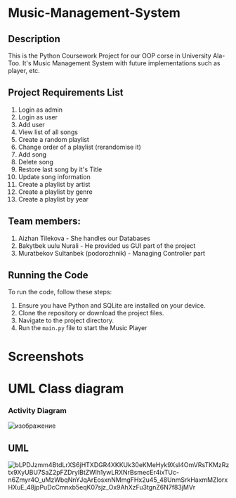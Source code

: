 # Music-Management-System

## Description

This is the Python Coursework Project for our OOP corse in University Ala-Too. It's Music Management System with future implementations such as player, etc. 

## Project Requirements List
1. Login as admin
2. Login as user
3. Add user
4. View list of all songs
5. Create a random playlist
6. Change order of a playlist (rerandomise it)
7. Add song
8. Delete song
9. Restore last song by it's Title
10. Update song information
11. Create a playlist by artist
12. Create a playlist by genre
13. Create a playlist by year

## Team members:

1. Aizhan Tilekova - She handles our Databases
2. Bakytbek uulu Nurali - He provided us GUI part of the project
3. Muratbekov Sultanbek (podorozhnik) - Managing Controller part


## Running the Code

To run the code, follow these steps:

1. Ensure you have Python and SQLite are installed on your device.
2. Clone the repository or download the project files.
3. Navigate to the project directory.
4. Run the `main.py` file to start the Music Player


# Screenshots

# UML Class diagram



### Activity Diagram

![изображение](https://github.com/user-attachments/assets/43d165f4-ebba-4d71-9166-9a41da852e77)

## UML
![bLPDJzmm4BtdLrXS6jHTXDGR4XKKUk30eKMeHyk9XsI4OmVRsTKMzRztx9XyUBU7SaZ2pFZDrylBtZWlh1ywLRXNrBsmecEr4ixTUc-n6Zmyr4O_uMzWbqNnYJqArEosxnNMmgFHx2u45_48UnmSrkHaxmMZlorxHXuE_48jpPuDcCmnxb5eqK07sjz_Ox9AhXzFu3tgnZ6N7f83jMVr](https://github.com/user-attachments/assets/7d4ffe27-a927-48b6-b88a-72685d657e4d)


